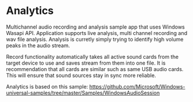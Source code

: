 # Analytics
Multichannel audio recording and analysis sample app that uses Windows Wasapi API. Application supports live analysis, multi channel recording and wav file analysis. Analysis is curretly simply trying to identify high volume peaks in the audio stream.

Record functionality automatically takes all active sound cards from the target device to use and saves stream from them into one file. It is recommendation that all cards are similar such as same USB audio cards. This will ensure that sound sources stay in sync more reliable. 

Analytics is based on this sample: 
https://github.com/Microsoft/Windows-universal-samples/tree/master/Samples/WindowsAudioSession

